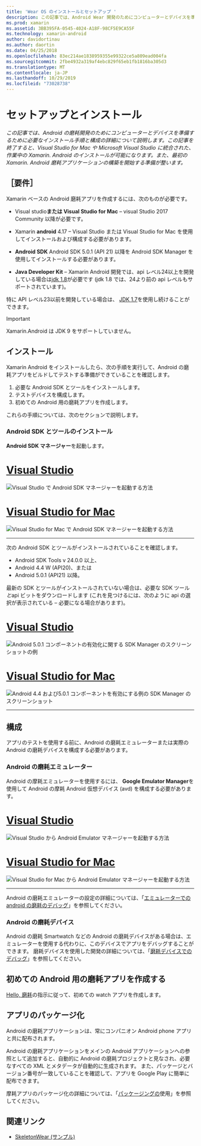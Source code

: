 ```yaml
---
title: 'Wear OS のインストールとセットアップ '
description: この記事では、Android Wear 開発のためにコンピューターとデバイスを準備するために必要なインストール手順と構成の詳細について説明します。 この記事を終了すると、Visual Studio for Mac や Microsoft Visual Studio に統合された、作業中の Xamarin.Android のインストールが可能になります。また、最初の Xamarin.Android Wear アプリケーションの構築を開始する準備が整います。
ms.prod: xamarin
ms.assetid: 3BB395FA-0545-4024-A18F-98CF5E9CA55F
ms.technology: xamarin-android
author: davidortinau
ms.author: daortin
ms.date: 04/25/2018
ms.openlocfilehash: 83ec214ae1838959355e99322ce5a809ead004fa
ms.sourcegitcommit: 2fbe4932a319af4ebc829f65eb1fb1816ba305d3
ms.translationtype: MT
ms.contentlocale: ja-JP
ms.lasthandoff: 10/29/2019
ms.locfileid: "73028738"
---
```

# <a name="setup-and-installation"></a>セットアップとインストール

_この記事では、Android の磨耗開発のためにコンピューターとデバイスを準備するために必要なインストール手順と構成の詳細について説明します。この記事を終了すると、Visual Studio for Mac や Microsoft Visual Studio に統合された、作業中の Xamarin. Android のインストールが可能になります。また、最初の Xamarin. Android 磨耗アプリケーションの構築を開始する準備が整います。_

## <a name="requirements"></a>［要件］

Xamarin ベースの Android 磨耗アプリを作成するには、次のものが必要です。

- Visual studio**または Visual Studio for Mac** &ndash; visual Studio 2017 Community 以降が必要です。

- Xamarin **android** 4.17 &ndash; Visual Studio または Visual Studio for Mac を使用してインストールおよび構成する必要があります。

- **Android SDK** Android SDK 5.0.1 (API 21) 以降を Android SDK Manager を使用してインストールする必要があります。

- **Java Developer Kit** &ndash; Xamarin Android 開発では、api レベル24以上を開発している場合は[jdk 1.8](https://www.oracle.com/technetwork/java/javase/downloads/jdk8-downloads-2133151.html)が必要です (jdk 1.8 では、24より前の api レベルもサポートされています)。

特に API レベル23以前を開発している場合は、 [JDK 1.7](https://www.oracle.com/technetwork/java/javase/downloads/jdk7-downloads-1880260.html)を使用し続けることができます。

> [!IMPORTANT]
> Xamarin.Android は JDK 9 をサポートしていません。

## <a name="installation"></a>インストール

Xamarin Android をインストールしたら、次の手順を実行して、Android の磨耗アプリをビルドしてテストする準備ができていることを確認します。 

1. 必要な Android SDK とツールをインストールします。
2. テストデバイスを構成します。
3. 初めての Android 用の磨耗アプリを作成します。

これらの手順については、次のセクションで説明します。

### <a name="install-android-sdk-and-tools"></a>Android SDK とツールのインストール 

**Android SDK マネージャー**を起動します。 

# <a name="visual-studiotabwindows"></a>[Visual Studio](#tab/windows)

![Visual Studio で Android SDK マネージャーを起動する方法](installation-images/vs/sdk-menu.png)

# <a name="visual-studio-for-mactabmacos"></a>[Visual Studio for Mac](#tab/macos)

![Visual Studio for Mac で Android SDK マネージャーを起動する方法](installation-images/xs/sdk-menu.png)

-----

次の Android SDK とツールがインストールされていることを確認します。

- Android SDK Tools v 24.0.0 以上、
- Android 4.4 W (API20)、または
- Android 5.0.1 (API21) 以降。

最新の SDK とツールがインストールされていない場合は、必要な SDK ツール*と*api ビットをダウンロードします (これを見つけるには、次のように api の選択が表示されている &ndash; 必要になる場合があります)。 

# <a name="visual-studiotabwindows"></a>[Visual Studio](#tab/windows)

![Android 5.0.1 コンポーネントの有効化に関する SDK Manager のスクリーンショットの例](installation-images/vs/sdk-select.png)

# <a name="visual-studio-for-mactabmacos"></a>[Visual Studio for Mac](#tab/macos)

![Android 4.4 および5.0.1 コンポーネントを有効にする例の SDK Manager のスクリーンショット](installation-images/xs/sdk-select.png)

-----

## <a name="configuration"></a>構成

アプリのテストを使用する前に、Android の磨耗エミュレーターまたは実際の Android の磨耗デバイスを構成する必要があります。 

### <a name="android-wear-emulator"></a>Android の磨耗エミュレーター

Android の摩耗エミュレーターを使用するには、 **Google Emulator Manager**を使用して Android の摩耗 Android 仮想デバイス (avd) を構成する必要があります。

# <a name="visual-studiotabwindows"></a>[Visual Studio](#tab/windows)

![Visual Studio から Android Emulator マネージャーを起動する方法](installation-images/vs/emulator-menu.png)

# <a name="visual-studio-for-mactabmacos"></a>[Visual Studio for Mac](#tab/macos)

![Visual Studio for Mac から Android Emulator マネージャーを起動する方法](installation-images/xs/emulator-menu.png)

-----

Android の磨耗エミュレーターの設定の詳細については、「[エミュレーターでの android の磨耗のデバッグ](~/android/wear/deploy-test/debug-on-emulator.md)」を参照してください。

### <a name="android-wear-device"></a>Android の磨耗デバイス

Android の磨耗 Smartwatch などの Android の磨耗デバイスがある場合は、エミュレーターを使用する代わりに、このデバイスでアプリをデバッグすることができます。 磨耗デバイスを使用した開発の詳細については、「[磨耗デバイスでのデバッグ](~/android/wear/deploy-test/debug-on-device.md)」を参照してください。

## <a name="create-your-first-android-wear-app"></a>初めての Android 用の磨耗アプリを作成する

[Hello, 磨耗](~/android/wear/get-started/hello-wear.md)の指示に従って、初めての watch アプリを作成します。

## <a name="packaging-your-app"></a>アプリのパッケージ化

Android の磨耗アプリケーションは、常にコンパニオン Android phone アプリと共に配布されます。 

Android の磨耗アプリケーションをメインの Android アプリケーションへの参照として追加すると、自動的に Android の磨耗プロジェクトと見なされ、必要なすべての XML とメタデータが自動的に生成されます。 また、パッケージとバージョン番号が一致していることを確認して、アプリを Google Play に簡単に配布できます。 

摩耗アプリのパッケージ化の詳細については、「[パッケージングの](~/android/wear/deploy-test/packaging.md)使用」を参照してください。

## <a name="related-links"></a>関連リンク

- [SkeletonWear (サンプル)](https://docs.microsoft.com/samples/xamarin/monodroid-samples/wear-skeletonwear)

